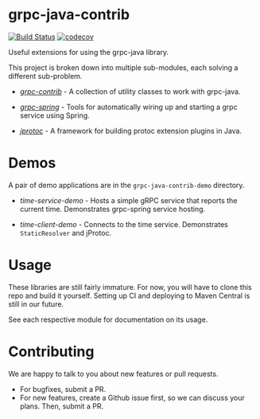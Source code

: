 grpc-java-contrib
=================
[![Build Status](https://travis-ci.org/salesforce/grpc-java-contrib.svg?branch=master)](https://travis-ci.org/salesforce/grpc-java-contrib)
[![codecov](https://codecov.io/gh/salesforce/grpc-java-contrib/branch/master/graph/badge.svg)](https://codecov.io/gh/salesforce/grpc-java-contrib)


Useful extensions for using the grpc-java library.

This project is broken down into multiple sub-modules, each solving a different sub-problem.

* [*grpc-contrib*](https://github.com/salesforce/grpc-java-contrib/tree/master/grpc-contrib) - A collection of utility classes to work with grpc-java.

* [*grpc-spring*](https://github.com/salesforce/grpc-java-contrib/tree/master/grpc-spring) - Tools for automatically wiring up and starting a grpc service using Spring.

* [*jprotoc*](https://github.com/salesforce/grpc-java-contrib/tree/master/jprotoc) - A framework for building protoc extension plugins in Java.

Demos
=====
A pair of demo applications are in the `grpc-java-contrib-demo` directory.

* *time-service-demo* - Hosts a simple gRPC service that reports the current time. Demonstrates grpc-spring service hosting.

* *time-client-demo* - Connects to the time service. Demonstrates `StaticResolver` and jProtoc.

Usage
=====
These libraries are still fairly immature. For now, you will have to clone this repo and build it yourself. Setting
up CI and deploying to Maven Central is still in our future.

See each respective module for documentation on its usage.

Contributing
============
We are happy to talk to you about new features or pull requests. 

* For bugfixes, submit a PR. 
* For new features, create a Github issue first, so we can discuss your plans. Then, submit a PR.
